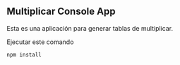 

## Multiplicar Console App

Esta es una aplicación para generar tablas de multiplicar.

Ejecutar este comando

```
npm install
```